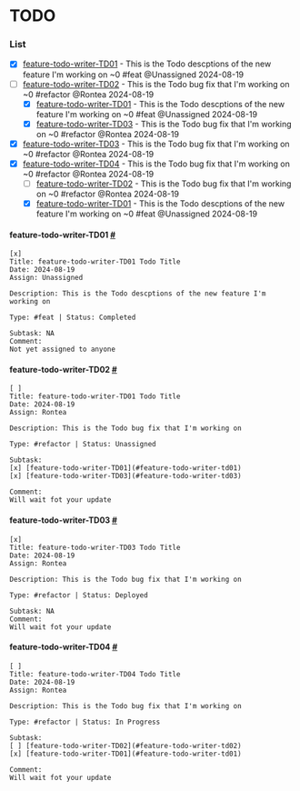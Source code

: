 # TODO
### List
 - [x] [feature-todo-writer-TD01](#feature-todo-writer-td01) - This is the Todo descptions of the new feature I'm working on ~0 #feat @Unassigned 2024-08-19
- [ ] [feature-todo-writer-TD02](#feature-todo-writer-td02) - This is the Todo bug fix that I'm working on ~0 #refactor @Rontea 2024-08-19
  - [x] [feature-todo-writer-TD01](#feature-todo-writer-td01) - This is the Todo descptions of the new feature I'm working on ~0 #feat @Unassigned 2024-08-19
  - [x] [feature-todo-writer-TD03](#feature-todo-writer-td03) - This is the Todo bug fix that I'm working on ~0 #refactor @Rontea 2024-08-19
- [x] [feature-todo-writer-TD03](#feature-todo-writer-td03) - This is the Todo bug fix that I'm working on ~0 #refactor @Rontea 2024-08-19
- [x] [feature-todo-writer-TD04](#feature-todo-writer-td04) - This is the Todo bug fix that I'm working on ~0 #refactor @Rontea 2024-08-19
  - [ ] [feature-todo-writer-TD02](#feature-todo-writer-td02) - This is the Todo bug fix that I'm working on ~0 #refactor @Rontea 2024-08-19
  - [x] [feature-todo-writer-TD01](#feature-todo-writer-td01) - This is the Todo descptions of the new feature I'm working on ~0 #feat @Unassigned 2024-08-19

#### feature-todo-writer-TD01 [#](#feature-todo-writer-td01)

```plaintext
[x]
Title: feature-todo-writer-TD01 Todo Title
Date: 2024-08-19
Assign: Unassigned

Description: This is the Todo descptions of the new feature I'm working on

Type: #feat | Status: Completed 

Subtask: NA
Comment: 
Not yet assigned to anyone
```
 #### feature-todo-writer-TD02 [#](#feature-todo-writer-td02)

```plaintext
[ ]
Title: feature-todo-writer-TD01 Todo Title
Date: 2024-08-19
Assign: Rontea

Description: This is the Todo bug fix that I'm working on

Type: #refactor | Status: Unassigned 

Subtask: 
[x] [feature-todo-writer-TD01](#feature-todo-writer-td01)
[x] [feature-todo-writer-TD03](#feature-todo-writer-td03)

Comment: 
Will wait fot your update
```
 #### feature-todo-writer-TD03 [#](#feature-todo-writer-td03)

```plaintext
[x]
Title: feature-todo-writer-TD03 Todo Title
Date: 2024-08-19
Assign: Rontea

Description: This is the Todo bug fix that I'm working on

Type: #refactor | Status: Deployed 

Subtask: NA
Comment: 
Will wait fot your update
```
 #### feature-todo-writer-TD04 [#](#feature-todo-writer-td04)

```plaintext
[ ]
Title: feature-todo-writer-TD04 Todo Title
Date: 2024-08-19
Assign: Rontea

Description: This is the Todo bug fix that I'm working on

Type: #refactor | Status: In Progress 

Subtask: 
[ ] [feature-todo-writer-TD02](#feature-todo-writer-td02)
[x] [feature-todo-writer-TD01](#feature-todo-writer-td01)

Comment: 
Will wait fot your update
```
 